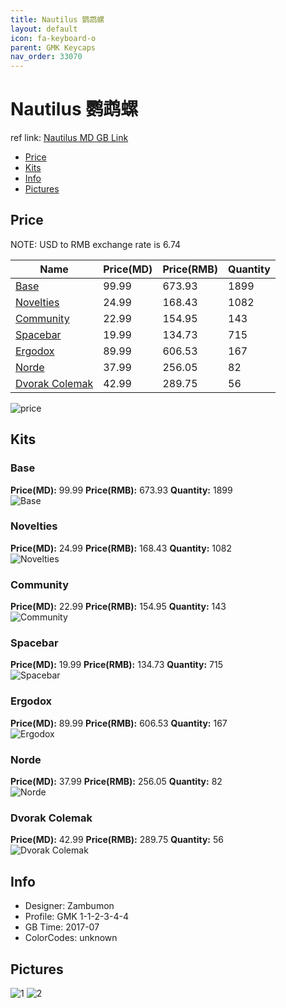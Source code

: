 ```yaml
---
title: Nautilus 鹦鹉螺
layout: default
icon: fa-keyboard-o
parent: GMK Keycaps
nav_order: 33070
---
```


# Nautilus 鹦鹉螺

ref link: [Nautilus MD GB Link](https://www.massdrop.com/buy/massdrop-x-zambumon-gmk-nautilus-custom-keycap-set)

* [Price](#price)
* [Kits](#kits)
* [Info](#info)
* [Pictures](#pictures)


## Price  
NOTE: USD to RMB exchange rate is 6.74

| Name          | Price(MD)    |  Price(RMB) | Quantity |
| ------------- | ------------ |  ---------- | -------- |
|[Base](#base)|99.99|673.93|1899|
|[Novelties](#novelties)|24.99|168.43|1082|
|[Community](#community)|22.99|154.95|143|
|[Spacebar](#spacebar)|19.99|134.73|715|
|[Ergodox](#ergodox)|89.99|606.53|167|
|[Norde](#norde)|37.99|256.05|82|
|[Dvorak Colemak](#dvorak-colemak)|42.99|289.75|56|

<img src="{{ 'assets/images/gmk-keycaps/nautilus/price.jpg' | relative_url }}" alt="price" class="image featured">


## Kits
### Base
**Price(MD):** 99.99    **Price(RMB):** 673.93    **Quantity:** 1899  
<img src="{{ 'assets/images/gmk-keycaps/nautilus/kits_pics/base.jpeg' | relative_url }}" alt="Base" class="image featured">

### Novelties
**Price(MD):** 24.99    **Price(RMB):** 168.43    **Quantity:** 1082  
<img src="{{ 'assets/images/gmk-keycaps/nautilus/kits_pics/novelties.jpg' | relative_url }}" alt="Novelties" class="image featured">

### Community
**Price(MD):** 22.99    **Price(RMB):** 154.95    **Quantity:** 143  
<img src="{{ 'assets/images/gmk-keycaps/nautilus/kits_pics/community.jpg' | relative_url }}" alt="Community" class="image featured">

### Spacebar
**Price(MD):** 19.99    **Price(RMB):** 134.73    **Quantity:** 715  
<img src="{{ 'assets/images/gmk-keycaps/nautilus/kits_pics/spacebar.jpg' | relative_url }}" alt="Spacebar" class="image featured">

### Ergodox
**Price(MD):** 89.99    **Price(RMB):** 606.53    **Quantity:** 167  
<img src="{{ 'assets/images/gmk-keycaps/nautilus/kits_pics/ergodox.jpg' | relative_url }}" alt="Ergodox" class="image featured">

### Norde
**Price(MD):** 37.99    **Price(RMB):** 256.05    **Quantity:** 82  
<img src="{{ 'assets/images/gmk-keycaps/nautilus/kits_pics/norde.jpeg' | relative_url }}" alt="Norde" class="image featured">

### Dvorak Colemak
**Price(MD):** 42.99    **Price(RMB):** 289.75    **Quantity:** 56  
<img src="{{ 'assets/images/gmk-keycaps/nautilus/kits_pics/dvorak-colemak.jpg' | relative_url }}" alt="Dvorak Colemak" class="image featured">


## Info
* Designer: Zambumon
* Profile: GMK 1-1-2-3-4-4
* GB Time: 2017-07
* ColorCodes: unknown


## Pictures
<img src="{{ 'assets/images/gmk-keycaps/nautilus/rendering_pics/1.jpg' | relative_url }}" alt="1" class="image featured">
<img src="{{ 'assets/images/gmk-keycaps/nautilus/rendering_pics/2.jpg' | relative_url }}" alt="2" class="image featured">
